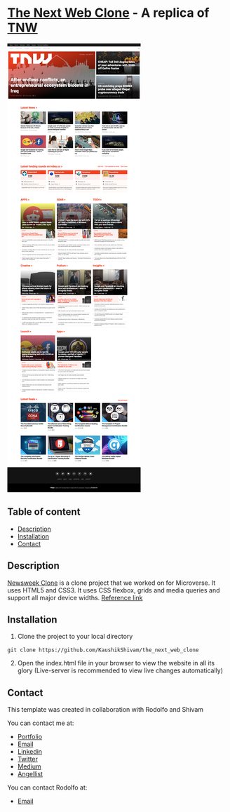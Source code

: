 # [The Next Web Clone](https://raw.githack.com/KaushikShivam/the_next_web_clone/development/index.html) - A replica of [TNW](https://thenextweb.com/)

![The Next Web Screenshot](screenshot.png)

## Table of content
- [Description](#description)
- [Installation](#installation)
- [Contact](#contact)

## Description
[Newsweek Clone](https://raw.githack.com/KaushikShivam/the_next_web_clone/development/index.html) is a clone project that we worked on for Microverse. It uses HTML5 and CSS3.
It uses CSS flexbox, grids and media queries and support all major device widths.
[Reference link](https://thenextweb.com/)


## Installation

1. Clone the project to your local directory
```
git clone https://github.com/KaushikShivam/the_next_web_clone
```
2. Open the index.html file in your browser to view the website in all its glory (Live-server is recommended to view live changes automatically)

## Contact
This template was created in collaboration with Rodolfo and Shivam

You can contact me at:

- [Portfolio](https://www.shivamkaushik.com)
- [Email](mailto:shivamkaushikofficial@gmail.com)
- [Linkedin](https://www.linkedin.com/in/kshivamdev/)
- [Twitter](https://twitter.com/kShivamDev)
- [Medium](https://medium.com/@shivamkaushikofficial)
- [Angellist](https://angel.co/kshivamdev)


You can contact Rodolfo at:
- [Email](acosta.rodolfo.rca@gmail.com)



